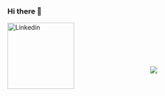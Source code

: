 ### Hi there 👋


<a href="https://www.linkedin.com/in/alejandro-dub%C3%B3n-919913222">
  <img align="left" alt="Linkedin" width="150" hight="100" src="https://cdn-icons-png.flaticon.com/512/174/174857.png" />
</a>
 

</br>
</br>
</br>
</br>
</br>

<p align="center" >  
  <a href="https://github.com/anuraghazra/github-readme-stats"> 
    <img  src="https://github-readme-stats.vercel.app/api?username=DubAvenXP&show_icons=true&theme=radical"/>
  </a>
</p>
